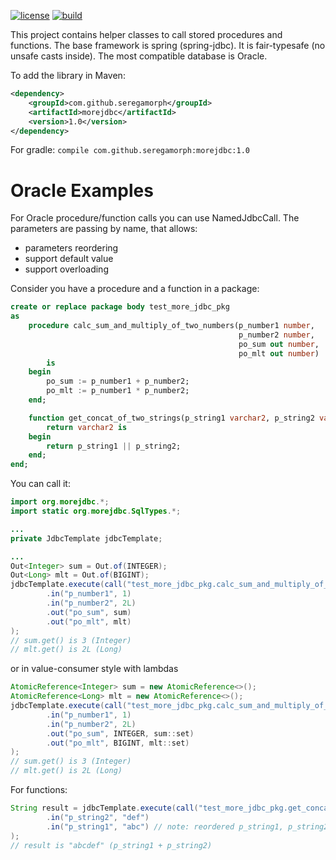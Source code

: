 [![license](https://img.shields.io/badge/License-Apache%202.0-green)](https://www.apache.org/licenses/LICENSE-2.0)
[![build](https://travis-ci.com/dmvolodin/morejdbc.svg?branch=master)](https://travis-ci.com/github/dmvolodin/morejdbc)



This project contains helper classes to call stored procedures and functions. The base framework is spring (spring-jdbc).
It is fair-typesafe (no unsafe casts inside). The most compatible database is Oracle.

To add the library in Maven:
```xml
<dependency>
    <groupId>com.github.seregamorph</groupId>
    <artifactId>morejdbc</artifactId>
    <version>1.0</version>
</dependency>
```
For gradle: `compile com.github.seregamorph:morejdbc:1.0`

# Oracle Examples

For Oracle procedure/function calls you can use NamedJdbcCall. The parameters are passing by name, that allows:
* parameters reordering
* support default value
* support overloading

Consider you have a procedure and a function in a package:

```sql
create or replace package body test_more_jdbc_pkg
as
    procedure calc_sum_and_multiply_of_two_numbers(p_number1 number,
                                                   p_number2 number,
                                                   po_sum out number,
                                                   po_mlt out number)
        is
    begin
        po_sum := p_number1 + p_number2;
        po_mlt := p_number1 * p_number2;
    end;

    function get_concat_of_two_strings(p_string1 varchar2, p_string2 varchar2)
        return varchar2 is
    begin
        return p_string1 || p_string2;
    end;
end;
```

You can call it:

```java
import org.morejdbc.*;
import static org.morejdbc.SqlTypes.*;

...
private JdbcTemplate jdbcTemplate;

...
Out<Integer> sum = Out.of(INTEGER);
Out<Long> mlt = Out.of(BIGINT);
jdbcTemplate.execute(call("test_more_jdbc_pkg.calc_sum_and_multiply_of_two_numbers")
        .in("p_number1", 1)
        .in("p_number2", 2L)
        .out("po_sum", sum)
        .out("po_mlt", mlt)
);
// sum.get() is 3 (Integer)
// mlt.get() is 2L (Long)

```

or in value-consumer style with lambdas

```java
AtomicReference<Integer> sum = new AtomicReference<>();
AtomicReference<Long> mlt = new AtomicReference<>();
jdbcTemplate.execute(call("test_more_jdbc_pkg.calc_sum_and_multiply_of_two_numbers")
        .in("p_number1", 1)
        .in("p_number2", 2L)
        .out("po_sum", INTEGER, sum::set)
        .out("po_mlt", BIGINT, mlt::set)
);
// sum.get() is 3 (Integer)
// mlt.get() is 2L (Long)
```

For functions:

```java
String result = jdbcTemplate.execute(call("test_more_jdbc_pkg.get_concat_of_two_strings", VARCHAR)
        .in("p_string2", "def")
        .in("p_string1", "abc") // note: reordered p_string1, p_string2
);
// result is "abcdef" (p_string1 + p_string2)
```

